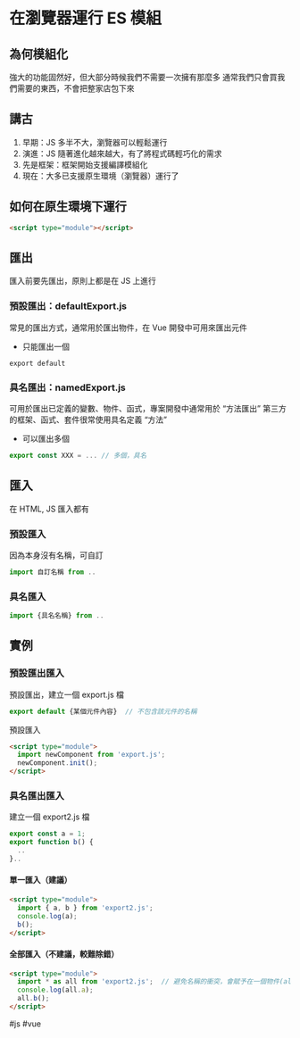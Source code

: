 # 在瀏覽器運行 ES 模組
## 為何模組化
強大的功能固然好，但大部分時候我們不需要一次擁有那麼多
通常我們只會買我們需要的東西，不會把整家店包下來

## 講古
1. 早期：JS 多半不大，瀏覽器可以輕鬆運行
2. 演進：JS 隨著進化越來越大，有了將程式碼輕巧化的需求
3. 先是框架：框架開始支援編譯模組化
4. 現在：大多已支援原生環境（瀏覽器）運行了

## 如何在原生環境下運行
``` html =
<script type="module"></script>
```
## 匯出
匯入前要先匯出，原則上都是在 JS 上進行
### 預設匯出：defaultExport.js
常見的匯出方式，通常用於匯出物件，在 Vue 開發中可用來匯出元件
- 只能匯出一個
``` javascript=
export default
```
### 具名匯出：namedExport.js
可用於匯出已定義的變數、物件、函式，專案開發中通常用於 “方法匯出”
第三方的框架、函式、套件很常使用具名定義 “方法”
- 可以匯出多個
``` js
export const XXX = ... // 多個，具名
```
## 匯入
在 HTML, JS 匯入都有
### 預設匯入
因為本身沒有名稱，可自訂
``` js
import 自訂名稱 from ..
```
### 具名匯入
```js
import {具名名稱} from ..
```

## 實例
### 預設匯出匯入
預設匯出，建立一個 export.js 檔
```js
export default {某個元件內容}  // 不包含該元件的名稱
```
預設匯入
```html
<script type="module">
  import newComponent from 'export.js';
  newComponent.init();
</script>
```

### 具名匯出匯入
建立一個 export2.js 檔
```js
export const a = 1;
export function b() {
  ..
}..
```
#### 單一匯入（建議）
```html
<script type="module">
  import { a, b } from 'export2.js';
  console.log(a);
  b();
</script>
```

#### 全部匯入（不建議，較難除錯）
```html
<script type="module">
  import * as all from 'export2.js';  // 避免名稱的衝突，會賦予在一個物件(all)上面
  console.log(all.a);
  all.b();
</script>
```

#js #vue